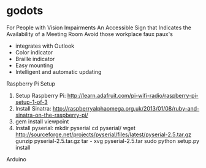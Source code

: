 godots
======

For People with Vision Impairments An Accessible Sign that Indicates the Availability of a Meeting Room
Avoid those workplace faux paux's

- integrates with Outlook
- Color indicator
- Braille indicator
- Easy mounting
- Intelligent and automatic updating


Raspberry Pi Setup
1. Setup Raspberry Pi: http://learn.adafruit.com/pi-wifi-radio/raspberry-pi-setup-1-of-3
2. Install Sinatra: http://raspberryalphaomega.org.uk/2013/01/08/ruby-and-sinatra-on-the-raspberry-pi/
3. gem install viewpoint
4. Install pyserial:
mkdir pyserial
cd pyserial/
wget http://sourceforge.net/projects/pyserial/files/latest/pyserial-2.5.tar.gz
gunzip pyserial-2.5.tar.gz 
tar - xvg pyserial-2.5.tar
sudo python setup.py install

Arduino

